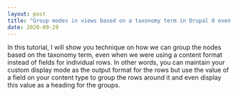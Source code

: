 ```yaml
---
layout: post
title: "Group modes in views based on a taxonomy term in Drupal 8 even while using display modes."
date: 2020-09-29
---
```

In this tutorial, I will show you technique on how we can group the nodes based on the taxonomy term, even when we were using a content format instead of fields for individual rows. In other words, you can maintain your custom display mode as the output format for the rows but use the value of a field on your content type to group the rows around it and even display this value as a heading for the groups.




